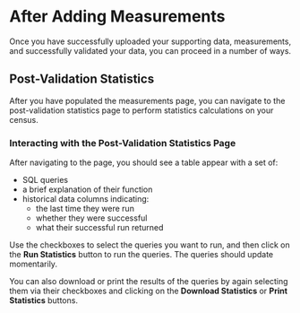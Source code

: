 # After Adding Measurements

Once you have successfully uploaded your supporting data, measurements, and successfully 
validated your data, you can proceed in a number of ways. 

## Post-Validation Statistics

After you have populated the measurements page, you can navigate to the post-validation 
statistics page to perform statistics calculations on your census. 

### Interacting with the Post-Validation Statistics Page

After navigating to the page, you should see a table appear with a set of: 
- SQL queries 
- a brief explanation of their function 
- historical data columns indicating: 
  - the last time they were run
  - whether they were successful 
  - what their successful run returned

Use the checkboxes to select the queries you want to run, and then click on the **Run 
Statistics** button to run the queries. The queries should update momentarily. 

You can also download or print the results of the queries by again selecting them via their 
checkboxes and clicking on the **Download Statistics** or **Print Statistics** buttons.
